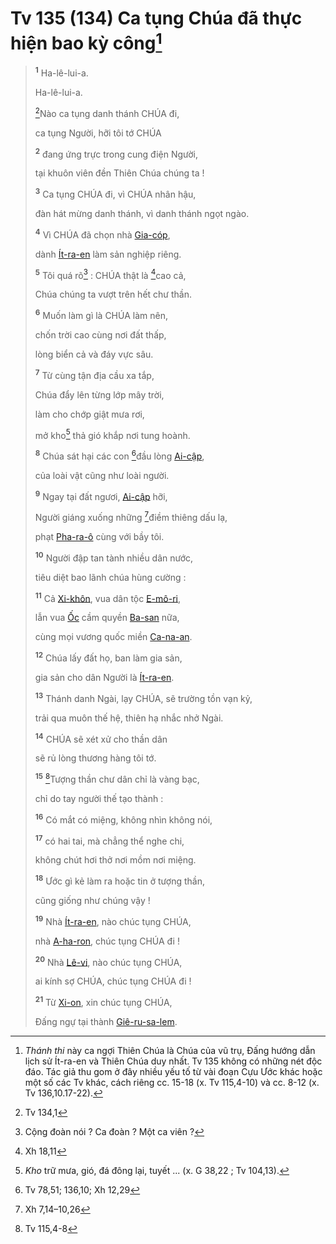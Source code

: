# Tv 135 (134) Ca tụng Chúa đã thực hiện bao kỳ công[^1-c666fffb-3ac2-4e3a-a7ad-91d5a14f1fa0]

> <sup><b>1</b></sup> Ha-lê-lui-a.
> 
> Ha-lê-lui-a.
>
> [^1@-c666fffb-3ac2-4e3a-a7ad-91d5a14f1fa0]Nào ca tụng danh thánh CHÚA đi,
>
> ca tụng Người, hỡi tôi tớ CHÚA
>
> <sup><b>2</b></sup> đang ứng trực trong cung điện Người,
>
> tại khuôn viên đền Thiên Chúa chúng ta !
>
> <sup><b>3</b></sup> Ca tụng CHÚA đi, vì CHÚA nhân hậu,
>
> đàn hát mừng danh thánh, vì danh thánh ngọt ngào.
>
> <sup><b>4</b></sup> Vì CHÚA đã chọn nhà [Gia-cóp](),
>
> dành [Ít-ra-en]() làm sản nghiệp riêng.
>
> <sup><b>5</b></sup> Tôi quá rõ[^2-c666fffb-3ac2-4e3a-a7ad-91d5a14f1fa0] : CHÚA thật là [^2@-c666fffb-3ac2-4e3a-a7ad-91d5a14f1fa0]cao cả,
>
> Chúa chúng ta vượt trên hết chư thần.
>
> <sup><b>6</b></sup> Muốn làm gì là CHÚA làm nên,
>
> chốn trời cao cùng nơi đất thấp,
>
> lòng biển cả và đáy vực sâu.
>
> <sup><b>7</b></sup> Từ cùng tận địa cầu xa tắp,
>
> Chúa đẩy lên từng lớp mây trời,
>
> làm cho chớp giật mưa rơi,
>
> mở kho[^3-c666fffb-3ac2-4e3a-a7ad-91d5a14f1fa0] thả gió khắp nơi tung hoành.
>
> <sup><b>8</b></sup> Chúa sát hại các con [^3@-c666fffb-3ac2-4e3a-a7ad-91d5a14f1fa0]đầu lòng [Ai-cập](),
>
> của loài vật cũng như loài người.
>
> <sup><b>9</b></sup> Ngay tại đất ngươi, [Ai-cập]() hỡi,
>
> Người giáng xuống những [^4@-c666fffb-3ac2-4e3a-a7ad-91d5a14f1fa0]điềm thiêng dấu lạ,
>
> phạt [Pha-ra-ô]() cùng với bầy tôi.
>
> <sup><b>10</b></sup> Người đập tan tành nhiều dân nước,
>
> tiêu diệt bao lãnh chúa hùng cường :
>
> <sup><b>11</b></sup> Cả [Xi-khôn](), vua dân tộc [E-mô-ri](),
>
> lẫn vua [Ốc]() cầm quyền [Ba-san]() nữa,
>
> cùng mọi vương quốc miền [Ca-na-an]().
>
> <sup><b>12</b></sup> Chúa lấy đất họ, ban làm gia sản,
>
> gia sản cho dân Người là [Ít-ra-en]().
>
> <sup><b>13</b></sup> Thánh danh Ngài, lạy CHÚA, sẽ trường tồn vạn kỷ,
>
> trải qua muôn thế hệ, thiên hạ nhắc nhở Ngài.
>
> <sup><b>14</b></sup> CHÚA sẽ xét xử cho thần dân
>
> sẽ rủ lòng thương hàng tôi tớ.
>
> <sup><b>15</b></sup> [^5@-c666fffb-3ac2-4e3a-a7ad-91d5a14f1fa0]Tượng thần chư dân chỉ là vàng bạc,
>
> chỉ do tay người thế tạo thành :
>
> <sup><b>16</b></sup> Có mắt có miệng, không nhìn không nói,
>
> <sup><b>17</b></sup> có hai tai, mà chẳng thể nghe chi,
>
> không chút hơi thở nơi mồm nơi miệng.
>
> <sup><b>18</b></sup> Ước gì kẻ làm ra hoặc tin ở tượng thần,
>
> cũng giống như chúng vậy !
>
> <sup><b>19</b></sup> Nhà [Ít-ra-en](), nào chúc tụng CHÚA,
>
> nhà [A-ha-ron](), chúc tụng CHÚA đi !
>
> <sup><b>20</b></sup> Nhà [Lê-vi](), nào chúc tụng CHÚA,
>
> ai kính sợ CHÚA, chúc tụng CHÚA đi !
>
> <sup><b>21</b></sup> Từ [Xi-on](), xin chúc tụng CHÚA,
>
> Đấng ngự tại thành [Giê-ru-sa-lem]().

[^1-c666fffb-3ac2-4e3a-a7ad-91d5a14f1fa0]: *Thánh thi* này ca ngợi Thiên Chúa là Chúa của vũ trụ, Đấng hướng dẫn lịch sử Ít-ra-en và Thiên Chúa duy nhất. Tv 135 không có những nét độc đáo. Tác giả thu gom ở đây nhiều yếu tố từ vài đoạn Cựu Ước khác hoặc một số các Tv khác, cách riêng cc. 15-18 (x. Tv 115,4-10) và cc. 8-12 (x. Tv 136,10.17-22).
[^2-c666fffb-3ac2-4e3a-a7ad-91d5a14f1fa0]: Cộng đoàn nói ? Ca đoàn ? Một ca viên ?
[^3-c666fffb-3ac2-4e3a-a7ad-91d5a14f1fa0]: *Kho* trữ mưa, gió, đá đông lại, tuyết ... (x. G 38,22 ; Tv 104,13).
[^1@-c666fffb-3ac2-4e3a-a7ad-91d5a14f1fa0]: Tv 134,1
[^2@-c666fffb-3ac2-4e3a-a7ad-91d5a14f1fa0]: Xh 18,11
[^3@-c666fffb-3ac2-4e3a-a7ad-91d5a14f1fa0]: Tv 78,51; 136,10; Xh 12,29
[^4@-c666fffb-3ac2-4e3a-a7ad-91d5a14f1fa0]: Xh 7,14–10,26
[^5@-c666fffb-3ac2-4e3a-a7ad-91d5a14f1fa0]: Tv 115,4-8